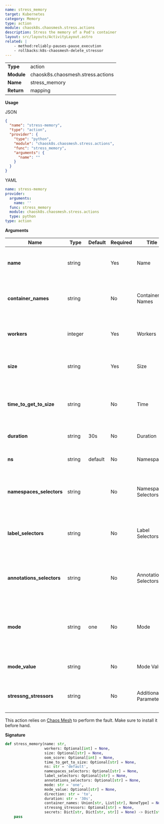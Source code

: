 ```yaml
---
name: stress_memory
target: Kubernetes
category: Memory
type: action
module: chaosk8s.chaosmesh.stress.actions
description: Stress the memory of a Pod's container
layout: src/layouts/ActivityLayout.astro
related: |
    - method:reliably-pauses-pause_execution
    - rollbacks:k8s-chaosmesh-delete_stressor
---
```


|            |                       |
| ---------- | --------------------- |
| **Type**   | action                |
| **Module** | chaosk8s.chaosmesh.stress.actions |
| **Name**   | stress_memory           |
| **Return** | mapping                  |

**Usage**

JSON

```json
{
  "name": "stress-memory",
  "type": "action",
  "provider": {
    "type": "python",
    "module": "chaosk8s.chaosmesh.stress.actions",
    "func": "stress_memory",
    "arguments": {
      "name": ""
    }
  }
}
```

YAML

```yaml
name: stress-memory
provider:
  arguments:
    name: ''
  func: stress_memory
  module: chaosk8s.chaosmesh.stress.actions
  type: python
type: action
```

**Arguments**

| Name               | Type   | Default | Required | Title          | Description                                    |
| ------------------ | ------ | ------- | -------- | -------------- | ---------------------------------------------- |
| **name**           | string |         | Yes       | Name           | A unique name to identify this particular fault  |
| **container_names** | string |     | No       | Container Names | Comma-seperated list of container names to target    |
| **workers** | integer |     | Yes       | Workers | Number of worker threads that stress the memory    |
| **size** | string |     | Yes       | Size | Total memory size to use, such as `256MB` or `25%`    |
| **time_to_get_to_size** | string |     | No       | Time | Time to take to fill the memory to the asked amount. Such as `10mn`    |
| **duration** | string |  30s   | No       | Duration | Duration of the stress, such as `30s`    |
| **ns** | string | default    | No       | Namespace | Namespace where to apply the fault      |
| **namespaces_selectors** | string |  | No       | Namespaces Selectors | Comma-separated list of namespaces to scope the fault to      |
| **label_selectors** | string |  | No       | Label Selectors | Comma-separated list of key=value pairs to scope the fault to      |
| **annotations_selectors** | string |  | No       | Annotation Selectors | Comma-separated list of key=value pairs to scope the fault to      |
| **mode** | string | one    | No       | Mode | Mode of fault injection: `one`, `all`, `fixed`, `fixed-percent`, `random-max-percent`     |
| **mode_value** | string |     | No       | Mode Value | Value depending on the mode above    |
| **stressng_stressors** | string |     | No       | Additional Parameters | Additional Stress-ng command line parameters   |

This action relies on [Chaos Mesh](https://chaos-mesh.org/docs/simulate-network-chaos-on-kubernetes/)
to perform the fault. Make sure to install it before hand.

**Signature**

```python
def stress_memory(name: str,
                  workers: Optional[int] = None,
                  size: Optional[str] = None,
                  oom_score: Optional[int] = None,
                  time_to_get_to_size: Optional[str] = None,
                  ns: str = 'default',
                  namespaces_selectors: Optional[str] = None,
                  label_selectors: Optional[str] = None,
                  annotations_selectors: Optional[str] = None,
                  mode: str = 'one',
                  mode_value: Optional[str] = None,
                  direction: str = 'to',
                  duration: str = '30s',
                  container_names: Union[str, List[str], NoneType] = None,
                  stressng_stressors: Optional[str] = None,
                  secrets: Dict[str, Dict[str, str]] = None) -> Dict[str, Any]:
    pass
```
